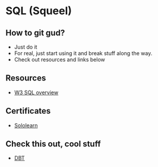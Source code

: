 # SQL (Squeel)

## How to git gud?
- Just do it
- For real, just start using it and break stuff along the way.
- Check out resources and links below

## Resources
- [W3 SQL overview](https://www.w3schools.com/sql/sql_intro.asp)

## Certificates
- [Sololearn](https://www.sololearn.com/learning/1060)

## Check this out, cool stuff
-  [DBT](https://www.getdbt.com/)